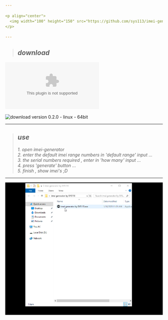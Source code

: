 ```yaml
---

<p align="center">
  <img width="100" height="150" src="https://github.com/sys113/imei-generator/raw/master/review.png">
</p>

---
```

> ## *download*

![download version 0.2.0 - windows](https://github.com/sys113/imei-generator/releases/download/0.1.0/imei.generator.version.0.1.0.windows.64bit.exe)

![download version 0.2.0 - linux - 64bit](https://github.com/sys113/imei-generator/releases/download/0.1.0/imei.generator.version.0.1.0.linux.64bit)

--------------------------------------------------

> ## *use*
> *1. open imei-generator*<br />
> *2. enter the default imei range numbers in 'default range' input ...*<br />
> *3. the serial numbers required , enter in 'how many' input ...*<br />
> *4. press 'generate' button ...*<br />
> *5. finish , show imei's ;D*<br />

--------------------------------------------------

![](review.gif)
